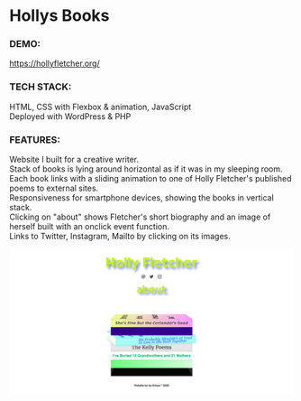 # Hollys Books

### DEMO:
https://hollyfletcher.org/

### TECH STACK:
HTML, CSS with Flexbox & animation, JavaScript\
Deployed with WordPress & PHP

### FEATURES:
Website I built for a creative writer.\
Stack of books is lying around horizontal as if it was in my sleeping room.\
Each book links with a sliding animation to one of Holly Fletcher's published poems to external sites.\
Responsiveness for smartphone devices, showing the books in vertical stack.\
Clicking on "about" shows Fletcher's short biography and an image of herself built with an onclick event function.\
Links to Twitter, Instagram, Mailto by clicking on its images.

![Alt Text](images/holly-demo.png)
